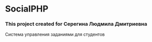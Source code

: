 # SocialPHP
### This project created for Серегина Людмила Дмитриевна
Система управления  заданиями для студентов
